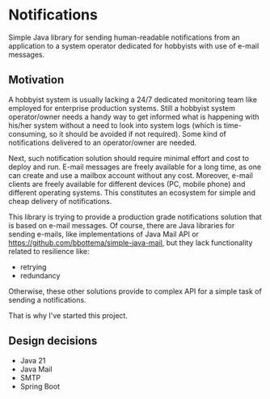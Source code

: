 # Notifications
Simple Java library for sending human-readable notifications from an application to a system operator
dedicated for hobbyists with use of e-mail messages.

## Motivation
A hobbyist system is usually lacking a 24/7 dedicated monitoring team like employed for enterprise production systems.
Still a hobbyist system operator/owner needs a handy way to get informed what is happening with his/her system
without a need to look into system logs (which is time-consuming, so it should be avoided if not required). 
Some kind of notifications delivered to an operator/owner are needed.

Next, such notification solution should require minimal effort and cost to deploy and run.
E-mail messages are freely available for a long time, as one can create and use a mailbox account without 
any cost. Moreover, e-mail clients are freely available for different devices (PC, mobile phone) and 
different operating systems. This constitutes an ecosystem for simple and cheap delivery of notifications.

This library is trying to provide a production grade notifications solution that is based on e-mail
messages. Of course, there are Java libraries for sending e-mails, like implementations of Java Mail API or
https://github.com/bbottema/simple-java-mail, but they lack functionality related to resilience like:
- retrying
- redundancy

Otherwise, these other solutions provide to complex API for a simple task of sending a notifications.

That is why I've started this project.

## Design decisions
- Java 21
- Java Mail
- SMTP
- Spring Boot

